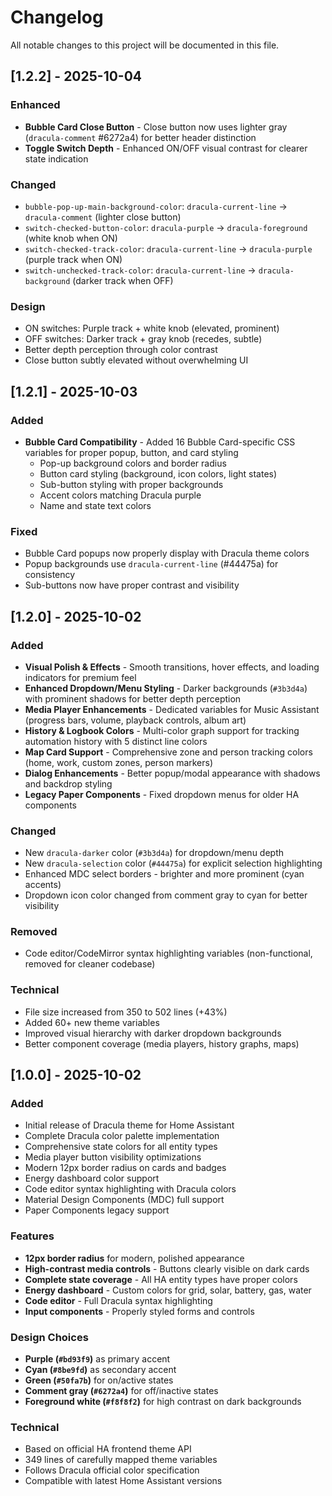 # Changelog

All notable changes to this project will be documented in this file.

## [1.2.2] - 2025-10-04

### Enhanced
- **Bubble Card Close Button** - Close button now uses lighter gray (`dracula-comment` #6272a4) for better header distinction
- **Toggle Switch Depth** - Enhanced ON/OFF visual contrast for clearer state indication

### Changed
- `bubble-pop-up-main-background-color`: `dracula-current-line` → `dracula-comment` (lighter close button)
- `switch-checked-button-color`: `dracula-purple` → `dracula-foreground` (white knob when ON)
- `switch-checked-track-color`: `dracula-current-line` → `dracula-purple` (purple track when ON)
- `switch-unchecked-track-color`: `dracula-current-line` → `dracula-background` (darker track when OFF)

### Design
- ON switches: Purple track + white knob (elevated, prominent)
- OFF switches: Darker track + gray knob (recedes, subtle)
- Better depth perception through color contrast
- Close button subtly elevated without overwhelming UI

## [1.2.1] - 2025-10-03

### Added
- **Bubble Card Compatibility** - Added 16 Bubble Card-specific CSS variables for proper popup, button, and card styling
  - Pop-up background colors and border radius
  - Button card styling (background, icon colors, light states)
  - Sub-button styling with proper backgrounds
  - Accent colors matching Dracula purple
  - Name and state text colors

### Fixed
- Bubble Card popups now properly display with Dracula theme colors
- Popup backgrounds use `dracula-current-line` (#44475a) for consistency
- Sub-buttons now have proper contrast and visibility

## [1.2.0] - 2025-10-02

### Added
- **Visual Polish & Effects** - Smooth transitions, hover effects, and loading indicators for premium feel
- **Enhanced Dropdown/Menu Styling** - Darker backgrounds (`#3b3d4a`) with prominent shadows for better depth perception
- **Media Player Enhancements** - Dedicated variables for Music Assistant (progress bars, volume, playback controls, album art)
- **History & Logbook Colors** - Multi-color graph support for tracking automation history with 5 distinct line colors
- **Map Card Support** - Comprehensive zone and person tracking colors (home, work, custom zones, person markers)
- **Dialog Enhancements** - Better popup/modal appearance with shadows and backdrop styling
- **Legacy Paper Components** - Fixed dropdown menus for older HA components

### Changed
- New `dracula-darker` color (`#3b3d4a`) for dropdown/menu depth
- New `dracula-selection` color (`#44475a`) for explicit selection highlighting
- Enhanced MDC select borders - brighter and more prominent (cyan accents)
- Dropdown icon color changed from comment gray to cyan for better visibility

### Removed
- Code editor/CodeMirror syntax highlighting variables (non-functional, removed for cleaner codebase)

### Technical
- File size increased from 350 to 502 lines (+43%)
- Added 60+ new theme variables
- Improved visual hierarchy with darker dropdown backgrounds
- Better component coverage (media players, history graphs, maps)

## [1.0.0] - 2025-10-02

### Added
- Initial release of Dracula theme for Home Assistant
- Complete Dracula color palette implementation
- Comprehensive state colors for all entity types
- Media player button visibility optimizations
- Modern 12px border radius on cards and badges
- Energy dashboard color support
- Code editor syntax highlighting with Dracula colors
- Material Design Components (MDC) full support
- Paper Components legacy support

### Features
- **12px border radius** for modern, polished appearance
- **High-contrast media controls** - Buttons clearly visible on dark cards
- **Complete state coverage** - All HA entity types have proper colors
- **Energy dashboard** - Custom colors for grid, solar, battery, gas, water
- **Code editor** - Full Dracula syntax highlighting
- **Input components** - Properly styled forms and controls

### Design Choices
- **Purple (`#bd93f9`)** as primary accent
- **Cyan (`#8be9fd`)** as secondary accent
- **Green (`#50fa7b`)** for on/active states
- **Comment gray (`#6272a4`)** for off/inactive states
- **Foreground white (`#f8f8f2`)** for high contrast on dark backgrounds

### Technical
- Based on official HA frontend theme API
- 349 lines of carefully mapped theme variables
- Follows Dracula official color specification
- Compatible with latest Home Assistant versions
